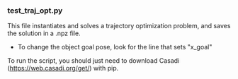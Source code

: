 ### test_traj_opt.py
This file instantiates and solves a trajectory optimization problem, and saves the solution in a .npz file.
- To change the object goal pose, look for the line that sets "x_goal"

To run the script, you should just need to download Casadi (https://web.casadi.org/get/) with pip.
